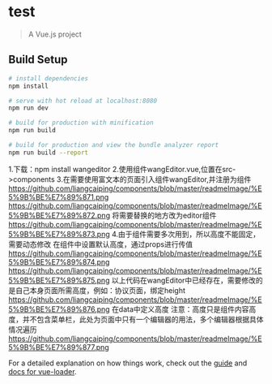 # test

> A Vue.js project

## Build Setup

``` bash
# install dependencies
npm install

# serve with hot reload at localhost:8080
npm run dev

# build for production with minification
npm run build

# build for production and view the bundle analyzer report
npm run build --report
```
1.下载：npm install wangeditor
2.使用组件wangEditor.vue,位置在src->components
3.在需要使用富文本的页面引入组件wangEditor,并注册为组件
https://github.com/liangcaiping/components/blob/master/readmeImage/%E5%9B%BE%E7%89%871.png
https://github.com/liangcaiping/components/blob/master/readmeImage/%E5%9B%BE%E7%89%872.png
将需要替换的地方改为editor组件
https://github.com/liangcaiping/components/blob/master/readmeImage/%E5%9B%BE%E7%89%873.png
4.由于组件需要多次用到，所以高度不能固定，需要动态修改
在组件中设置默认高度，通过props进行传值
https://github.com/liangcaiping/components/blob/master/readmeImage/%E5%9B%BE%E7%89%874.png
https://github.com/liangcaiping/components/blob/master/readmeImage/%E5%9B%BE%E7%89%875.png
以上代码在wangEditor中已经存在，需要修改的是自己本身页面所需高度，例如：协议页面，绑定height
https://github.com/liangcaiping/components/blob/master/readmeImage/%E5%9B%BE%E7%89%876.png
在data中定义高度
注意：高度只是组件内容高度，并不包含菜单栏，此处为页面中只有一个编辑器的用法，多个编辑器根据具体情况遍历
https://github.com/liangcaiping/components/blob/master/readmeImage/%E5%9B%BE%E7%89%877.png



For a detailed explanation on how things work, check out the [guide](http://vuejs-templates.github.io/webpack/) and [docs for vue-loader](http://vuejs.github.io/vue-loader).

